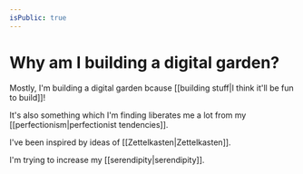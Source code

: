 ```yaml
---
isPublic: true
---
```


# Why am I building a digital garden?

Mostly, I'm building a digital garden bcause [[building stuff|I think it'll be fun to build]]!

It's also something which I'm finding liberates me a lot from my [[perfectionism|perfectionist tendencies]].

I've been inspired by ideas of [[Zettelkasten|Zettelkasten]].

I'm trying to increase my [[serendipity|serendipity]].